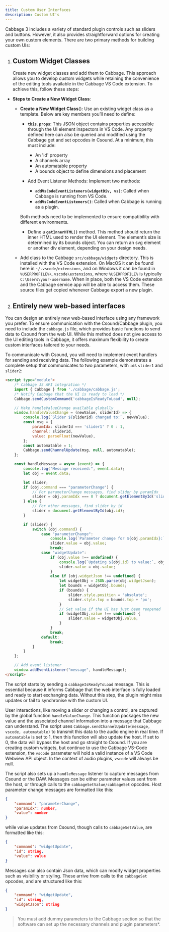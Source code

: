 ```yaml
---
title: Custom User Interfaces
description: Custom UI's
---
```


Cabbage 3 includes a variety of standard plugin controls such as sliders and buttons. However, it also provides straightforward options for creating your own custom elements. There are two primary methods for building custom UIs:

1. ## **Custom Widget Classes**

    Create new widget classes and add them to Cabbage. This approach allows you to develop custom widgets while retaining the convenience of the editing tools available in the Cabbage VS Code extension. To achieve this, follow these steps:

* **Steps to Create a New Widget Class**:

    * **Create a New Widget Class**(): Use an existing widget class as a template. Below are key members you’ll need to define: 
        * **`this.props`**:
            This JSON object contains properties accessible through the UI element inspectors in VS Code. Any property defined here can also be queried and modified using the Cabbage get and set opcodes in Csound. At a minimum, this must include:
            * An 'id' property
            * A channels array
            * An automatable property
            * A bounds object to define dimensions and placement

        * Add Event Listener Methods:
            Implement two methods:

            * **`addVsCodeEventListeners(widgetDiv, vs)`**: Called when Cabbage is running from VS Code.
            * **`addVsCodeEventListeners()`**: Called when Cabbage is running as a plugin.

        Both methods need to be implemented to ensure compatibility with different environments.

        * Define a **`getInnerHTML()`** method. This method should return the inner HTML used to render the UI element. The element’s size is determined by its bounds object. You can return an svg element or another div element, depending on your design needs.

    * Add class to the Cabbage `src/cabbage/widgets` directory. This is installed with the VS Code extension. On MacOS it can be found here in `~/.vscode/extensions`, and on Windows it can be found in `%USERPROFILE%\.vscode\extensions`, where `%USERPROFILE%` is typically `C:\Users\your-username`. When in place, both the VS Code extension and the Cabbage service app will be able to access them. These source files get copied whenever Cabbage export a new plugin.  

2. ## **Entirely new web-based interfaces**

You can design an entirely new web-based interface using any framework you prefer. To ensure communication with the Csound/Cabbage plugin, you need to include the `cabbage.js` file, which provides basic functions to send data to Csound from the web UI. While this method does not give access to the UI editing tools in Cabbage, it offers maximum flexibility to create custom interfaces tailored to your needs.

To communicate with Csound, you will need to implement event handlers for sending and receiving data. The following example demonstrates a complete setup that communicates to two parameters, with `id`s `slider1` and `slider2`:

```html
<script type="module">
    /* Cabbage JS API integration */
    import { Cabbage } from './cabbage/cabbage.js';
    /* Notify Cabbage that the UI is ready to load */
    Cabbage.sendCustomCommand('cabbageIsReadyToLoad', null);

    // Make handleValueChange available globally
    window.handleValueChange = (newValue, sliderId) => {
        console.log(`Slider ${sliderId} changed to:`, newValue);
        const msg = {
            paramIdx: sliderId === 'slider1' ? 0 : 1,
            channel: sliderId,
            value: parseFloat(newValue),
        };
        const automatable = 1;
        Cabbage.sendChannelUpdate(msg, null, automatable);
    };

    const handleMessage = async (event) => {
        console.log("Message received:", event.data);
        let obj = event.data;

        let slider;
        if (obj.command === "parameterChange") {
            // For parameterChange messages, find slider by paramIdx
            slider = obj.paramIdx === 0 ? document.getElementById('slider1') : document.getElementById('slider2');
        } else {
            // For other messages, find slider by id
            slider = document.getElementById(obj.id);
        }

        if (slider) {
            switch (obj.command) {
                case "parameterChange":
                    console.log(`Parameter change for ${obj.paramIdx}:`, obj);
                    slider.value = obj.value;
                    break;
                case "widgetUpdate":
                    if (obj.value !== undefined) {
                        console.log(`Updating ${obj.id} to value:`, obj.value);
                        slider.value = obj.value;
                    }
                    else if (obj.widgetJson !== undefined) {
                        let widgetObj = JSON.parse(obj.widgetJson);
                        let bounds = widgetObj.bounds;
                        if (bounds) {
                            slider.style.position = 'absolute';
                            slider.style.top = bounds.top + 'px';
                        }
                        // Set value if the UI has just been reopened
                        if (widgetObj.value !== undefined) {
                            slider.value = widgetObj.value;
                        }
                    }
                    break;
                default:
                    break;
            }
        }
    };

    // Add event listener
    window.addEventListener("message", handleMessage);
</script>
```

The script starts by sending a `cabbageIsReadyToLoad` message. This is essential because it informs Cabbage that the web interface is fully loaded and ready to start exchanging data. Without this step, the plugin might miss updates or fail to synchronise with the custom UI.

User interactions, like moving a slider or changing a control, are captured by the global function `handleValueChange`. This function packages the new value and the associated channel information into a message that Cabbage can understand. The script uses `Cabbage.sendChannelUpdate(message, vscode, automatable)` to transmit this data to the audio engine in real time. If `automatable` is set to 1, then this function will also update the host. If set to 0, the data will bypass the host and go straight to Csound. If you are creating custom widgets, but continue to use the Cabbage VS-Code extension, the `vscode` parameter will hold a valid instance of a VS Code Webview API object. In the context of audio plugins, `vscode` will always be null.   


The script also sets up a `handleMessage` listener to capture messages from Csound or the DAW. Messages can be either parameter values sent from the host, or through calls to the `cabbageSetValue/cabbageSet` opcodes. Host parameter change messages are formatted like this:

```json
{
    "command": "parameterChange",
    "paramIdx": number,
    "value": number
}
```

while value updates from Csound, though calls to `cabbageSetValue`, are formatted like this:

```json
{
    "command": "widgetUpdate",
    "id": string,
    "value": value
}
```

Messages can also contain Json data, which can modify widget properties such as visibility or styling. These arrive from calls to the `cabbageSet` opcodes, and are structured like this:

```json
{
    "command": "widgetUpdate",
    "id": string,
    "widgetJson": string
}
```

> You must add dummy parameters to the Cabbage section so that the software can set up the necessary channels and plugin parameters*.